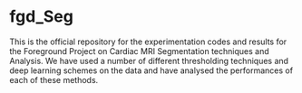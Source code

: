 # fgd_Seg
This is the official repository for the experimentation codes and results for the Foreground Project on Cardiac MRI Segmentation techniques and Analysis. We have used a number of different thresholding techniques and deep learning schemes on the data and have analysed the performances of each of these methods.
